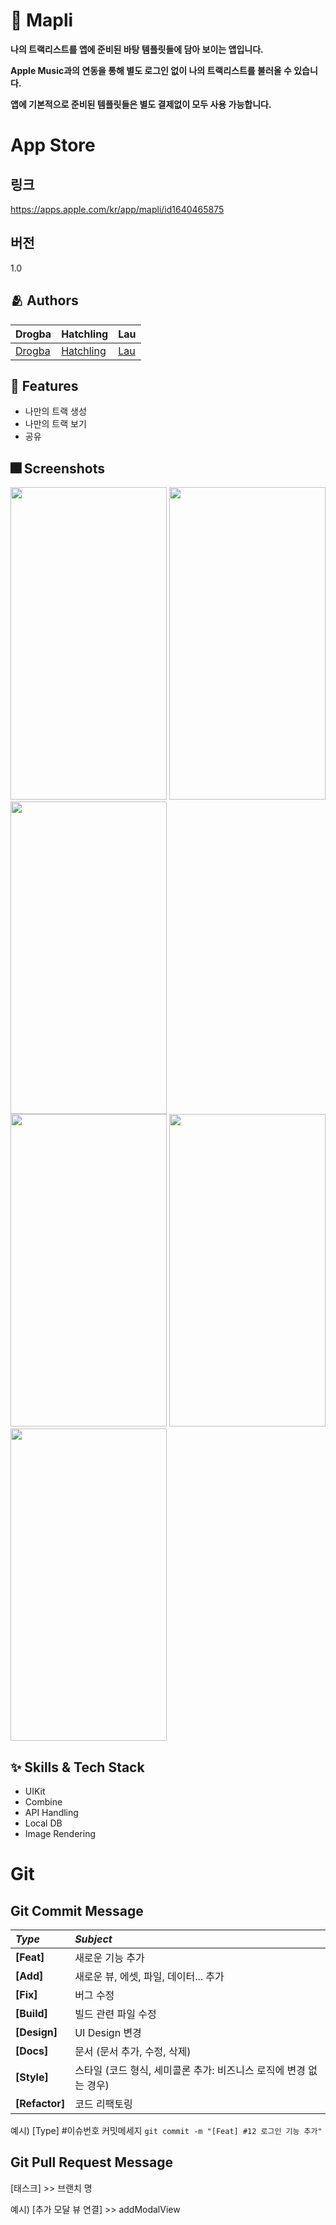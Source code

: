 
# :iphone: Mapli
__나의 트랙리스트를 앱에 준비된 바탕 템플릿들에 담아 보이는 앱입니다.__

__Apple Music과의 연동을 통해 별도 로그인 없이 나의 트랙리스트를 불러올 수 있습니다.__

__앱에 기본적으로 준비된 템플릿들은 별도 결제없이 모두 사용 가능합니다.__

# App Store
## 링크
https://apps.apple.com/kr/app/mapli/id1640465875
## 버전
1.0

## :people_hugging: Authors
|Drogba|Hatchling|Lau|
|:---|:---|:---|
|[Drogba](https://github.com/iDrogba)|[Hatchling](https://github.com/woo0dev)|[Lau](https://github.com/lau0505)|

## :pushpin: Features
- 나만의 트랙 생성
- 나만의 트랙 보기
- 공유

## :fireworks: Screenshots
<img src="https://user-images.githubusercontent.com/57060443/186120960-beacbce1-b114-4954-b997-ae8993a66afc.png" width="250" height="500"/> <img src="https://user-images.githubusercontent.com/57060443/186120955-e08788f1-b605-44a5-a27a-2fc843177036.png" width="250" height="500"/> <img src="https://user-images.githubusercontent.com/57060443/186120952-e48a78b2-7c5d-4cce-9249-19728cf0c20e.png" width="250" height="500"/>  
<img src="https://user-images.githubusercontent.com/57060443/186120949-49f366de-cf44-46b0-bd5e-ab86fdc1f6a7.png" width="250" height="500"/> <img src="https://user-images.githubusercontent.com/57060443/186120944-059c3041-e8b5-4c87-8177-29995f031757.png" width="250" height="500"/> <img src="https://user-images.githubusercontent.com/57060443/186120938-a32ac5d8-cb90-4123-9d7a-46089e12dc2a.png" width="250" height="500"/>

## :sparkles: Skills & Tech Stack
- UIKit
- Combine
- API Handling
- Local DB
- Image Rendering

# Git

## Git Commit Message
|*Type*|*Subject*|
|:---|:---|
|**[Feat]**|새로운 기능 추가|
|**[Add]**|새로운 뷰, 에셋, 파일, 데이터... 추가|
|**[Fix]**|버그 수정|
|**[Build]**|빌드 관련 파일 수정|
|**[Design]**|UI Design 변경|
|**[Docs]**|문서 (문서 추가, 수정, 삭제)|
|**[Style]**|스타일 (코드 형식, 세미콜론 추가: 비즈니스 로직에 변경 없는 경우)|
|**[Refactor]**|코드 리팩토링| 

예시) [Type] #이슈번호 커밋메세지 `git commit -m "[Feat] #12 로그인 기능 추가"`

## Git Pull Request Message
[태스크] >> 브랜치 명

예시) [추가 모달 뷰 연결] >> addModalView
